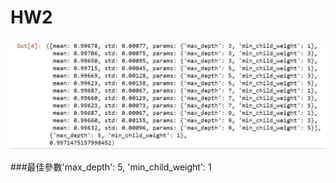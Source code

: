 # HW2

![abc](https://github.com/Eosgithub/HW2/blob/master/abc.jpg)

###最佳參數'max_depth': 5, 'min_child_weight': 1
